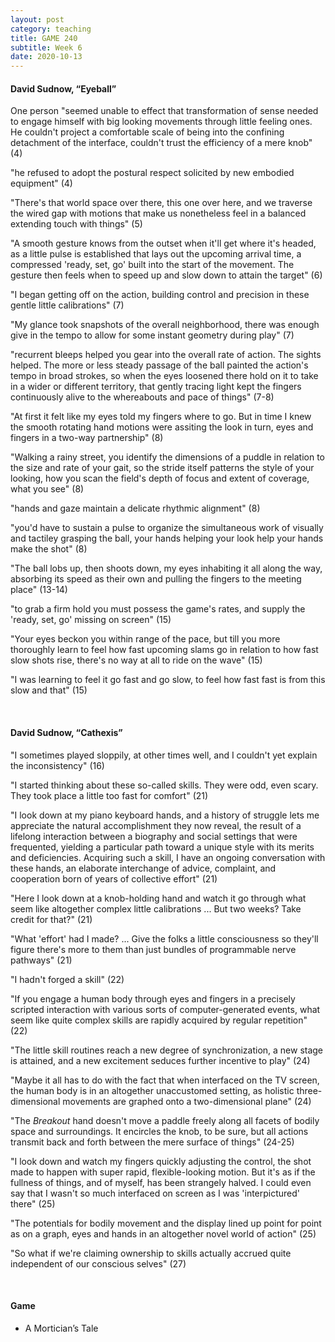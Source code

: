 ```yaml
---
layout: post
category: teaching
title: GAME 240
subtitle: Week 6
date: 2020-10-13
---
```


#### David Sudnow, “Eyeball”

One person "seemed unable to effect that transformation of sense needed to engage himself with big looking movements through little feeling ones. He couldn't project a comfortable scale of being into the confining detachment of the interface, couldn't trust the efficiency of a mere knob" (4)

"he refused to adopt the postural respect solicited by new embodied equipment" (4)

"There's that world space over there, this one over here, and we traverse the wired gap with motions that make us nonetheless feel in a balanced extending touch with things" (5)

"A smooth gesture knows from the outset when it'll get where it's headed, as a little pulse is established that lays out the upcoming arrival time, a compressed 'ready, set, go' built into the start of the movement. The gesture then feels when to speed up and slow down to attain the target" (6)

"I began getting off on the action, building control and precision in these gentle little calibrations" (7)

"My glance took snapshots of the overall neighborhood, there was enough give in the tempo to allow for some instant geometry during play" (7)

"recurrent bleeps helped you gear into the overall rate of action. The sights helped. The more or less steady passage of the ball painted the action's tempo in broad strokes, so when the eyes loosened there hold on it to take in a wider or different territory, that gently tracing light kept the fingers continuously alive to the whereabouts and pace of things" (7-8)

"At first it felt like my eyes told my fingers where to go. But in time I knew the smooth rotating hand motions were assiting the look in turn, eyes and fingers in a two-way partnership" (8)

"Walking a rainy street, you identify the dimensions of a puddle in relation to the size and rate of your gait, so the stride itself patterns the style of your looking, how you scan the field's depth of focus and extent of coverage, what you see" (8)

"hands and gaze maintain a delicate rhythmic alignment" (8)

"you'd have to sustain a pulse to organize the simultaneous work of visually and tactiley grasping the ball, your hands helping your look help your hands make the shot" (8)

"The ball lobs up, then shoots down, my eyes inhabiting it all along the way, absorbing its speed as their own and pulling the fingers to the meeting place" (13-14)

"to grab a firm hold you must possess the game's rates, and supply the 'ready, set, go' missing on screen" (15)

"Your eyes beckon you within range of the pace, but till you more thoroughly learn to feel how fast upcoming slams go in relation to how fast slow shots rise, there's no way at all to ride on the wave" (15)

"I was learning to feel it go fast and go slow, to feel how fast fast is from this slow and that" (15)

<br>

#### David Sudnow, “Cathexis”

"I sometimes played sloppily, at other times well, and I couldn't yet explain the inconsistency" (16)

"I started thinking about these so-called skills. They were odd, even scary. They took place a little too fast for comfort" (21)

"I look down at my piano keyboard hands, and a history of struggle lets me appreciate the natural accomplishment they now reveal, the result of a lifelong interaction between a biography and social settings that were frequented, yielding a particular path toward a unique style with its merits and deficiencies. Acquiring such a skill, I have an ongoing conversation with these hands, an elaborate interchange of advice, complaint, and cooperation born of years of collective effort" (21)

"Here I look down at a knob-holding hand and watch it go through what seem like altogether complex little calibrations ... But two weeks? Take credit for that?" (21)

"What 'effort' had I made? ... Give the folks a little consciousness so they'll figure there's more to them than just bundles of programmable nerve pathways" (21)

"I hadn't forged a skill" (22)

"If you engage a human body through eyes and fingers in a precisely scripted interaction with various sorts of computer-generated events, what seem like quite complex skills are rapidly acquired by regular repetition" (22)

"The little skill routines reach a new degree of synchronization, a new stage is attained, and a new excitement seduces further incentive to play" (24)

"Maybe it all has to do with the fact that when interfaced on the TV screen, the human body is in an altogether unaccustomed setting, as holistic three-dimensional movements are graphed onto a two-dimensional plane" (24)

"The *Breakout* hand doesn't move a paddle freely along all facets of bodily space and surroundings. It encircles the knob, to be sure, but all actions transmit back and forth between the mere surface of things" (24-25)

"I look down and watch my fingers quickly adjusting the control, the shot made to happen with super rapid, flexible-looking motion. But it's as if the fullness of things, and of myself, has been strangely halved. I could even say that I wasn't so much interfaced on screen as I was 'interpictured' there" (25)

"The potentials for bodily movement and the display lined up point for point as on a graph, eyes and hands in an altogether novel world of action" (25)

"So what if we're claiming ownership to skills actually accrued quite independent of our conscious selves" (27)

<br>

#### Game

* A Mortician’s Tale
